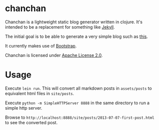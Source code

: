chanchan
========

Chanchan is a lightweight static blog generator written in clojure.  It's intended to be a replacement for something like [Jekyll](http://jekyllrb.com).

The initial goal is to be able to generate a very simple blog such as [this](http://gmacd.github.io).

It currently makes use of [Bootstrap](http://twitter.github.io/bootstrap/).

Chanchan is licensed under [Apache License 2.0](http://www.apache.org/licenses/LICENSE-2.0).


Usage
=====

Execute `lein run`.  This will convert all markdown posts in `assets/posts` to equivalent html files in `site/posts`.

Execute `python -m SimpleHTTPServer 8888` in the same directory to run a simple http server.

Browse to `http://localhost:8888/site/posts/2013-07-07-first-post.html` to see the converted post.
